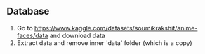 ## Database

1) Go to https://www.kaggle.com/datasets/soumikrakshit/anime-faces/data and download data
2) Extract data and remove inner 'data' folder (which is a copy)
